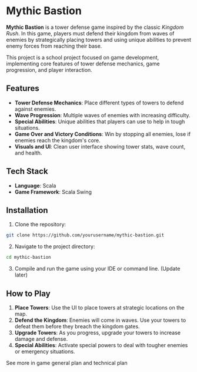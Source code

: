 # Mythic Bastion

**Mythic Bastion** is a tower defense game inspired by the classic *Kingdom Rush*. In this game, players must defend their kingdom from waves of enemies by strategically placing towers and using unique abilities to prevent enemy forces from reaching their base.

This project is a school project focused on game development, implementing core features of tower defense mechanics, game progression, and player interaction.

## Features

* **Tower Defense Mechanics**: Place different types of towers to defend against enemies.
* **Wave Progression**: Multiple waves of enemies with increasing difficulty.
* **Special Abilities**: Unique abilities that players can use to help in tough situations.
* **Game Over and Victory Conditions**: Win by stopping all enemies, lose if enemies reach the kingdom's core.
* **Visuals and UI**: Clean user interface showing tower stats, wave count, and health.

## Tech Stack

* **Language**: Scala
* **Game Framework**: Scala Swing

## Installation

1. Clone the repository:
```bash
git clone https://github.com/yourusername/mythic-bastion.git
```

2. Navigate to the project directory:
```bash
cd mythic-bastion
```

3. Compile and run the game using your IDE or command line. (Update later)

## How to Play

1. **Place Towers**: Use the UI to place towers at strategic locations on the map.
2. **Defend the Kingdom**: Enemies will come in waves. Use your towers to defeat them before they breach the kingdom gates.
3. **Upgrade Towers**: As you progress, upgrade your towers to increase damage and defense.
4. **Special Abilities**: Activate special powers to deal with tougher enemies or emergency situations.

See more in game general plan and technical plan